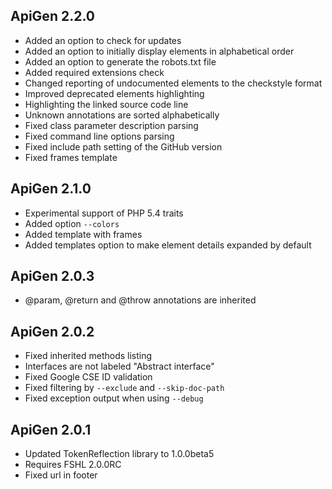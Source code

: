 ## ApiGen 2.2.0 ##

* Added an option to check for updates
* Added an option to initially display elements in alphabetical order
* Added an option to generate the robots.txt file
* Added required extensions check
* Changed reporting of undocumented elements to the checkstyle format
* Improved deprecated elements highlighting
* Highlighting the linked source code line
* Unknown annotations are sorted alphabetically
* Fixed class parameter description parsing
* Fixed command line options parsing
* Fixed include path setting of the GitHub version
* Fixed frames template

## ApiGen 2.1.0 ##

* Experimental support of PHP 5.4 traits
* Added option ```--colors```
* Added template with frames
* Added templates option to make element details expanded by default

## ApiGen 2.0.3 ##

* @param, @return and @throw annotations are inherited

## ApiGen 2.0.2 ##

* Fixed inherited methods listing
* Interfaces are not labeled "Abstract interface"
* Fixed Google CSE ID validation
* Fixed filtering by ```--exclude``` and ```--skip-doc-path```
* Fixed exception output when using ```--debug```

## ApiGen 2.0.1 ##

* Updated TokenReflection library to 1.0.0beta5
* Requires FSHL 2.0.0RC
* Fixed url in footer

